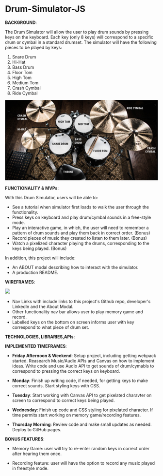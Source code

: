 # Drum-Simulator-JS

  **BACKGROUND**:

The Drum Simulator will allow the user to play drum sounds by pressing keys on the keyboard. Each key (only 8 keys) will correspond to a specific drum or cymbal in a standard drumset. The simulator will have the following pieces to be played by keys:
  1) Snare Drum
  2) Hi-Hat
  3) Bass Drum
  4) Floor Tom
  5) High Tom
  6) Medium Tom
  7) Crash Cymbal
  8) Ride Cymbal

![](images_drum_proj/drum_set_labeled.jpeg)

  **FUNCTIONALITY & MVPs**:

 With this Drum Simulator, users will be able to:

  - See a tutorial when simulator first loads to walk the user through the functionality. 
  - Press keys on keyboard and play drum/cymbal sounds in a free-style mode.
  - Play an interactive game, in which, the user will need to remember a pattern of drum sounds and play them back in correct order. (Bonus)
  - Record pieces of music they created to listen to them later. (Bonus)
  - Watch a pixelized character playing the drums, corresponding to the keys being played. (Bonus)
  
  In addition, this project will include:
  
   - An ABOUT modal describing how to interact with the simulator.
   - A production README.
   
   **WIREFRAMES**:
   
   ![](images_drum_proj/wireframe_pic.png)
   
   - Nav Links with include links to this project's Github repo, developer's LinkedIn and the About Modal.
   - Other functionality nav bar allows user to play memory game and record.
   - Labelled keys on the bottom on screen informs user with key correspond to what piece of drum set.
   
   **TECHNOLOGIES, LIBRARIES,APIs**:
   
   
   **IMPLEMENTED TIMEFRAMES**:

  - **Friday Afternoon & Weekend**: Setup project, including getting webpack started. Reasearch Music/Audio APIs and Canvas on how to implement ideas. Write        code and use Audio API to get sounds of drum/cymabls to correspond to pressing the correct keys on keyboard.

  - **Monday**: Finish up writing code, if needed, for getting keys to make correct sounds. Start styling keys with CSS.

  - **Tuesday**: Start working with Canvas API to get pixelated charavter on screen to correspond to correct keys being played. 

  - **Wednesday**: Finish up code and CSS styling for pixelated character. If time permits start working on memory game/recording features.

  - **Thursday Morning**: Review code and make small updates as needed. Deploy to GitHub pages.

 
  **BONUS FEATURES**:

  - Memory Game: user will try to re-enter random keys in correct order after hearing them once.

  - Recording feature: user will have the option to record any music played in freestyle mode. 
  

